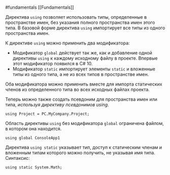 #fundamentals 
[[Fundamentals]]

Директива `using` позволяет использовать типы, определенные в пространстве имен, без указания полного пространства имен этого типа. В базовой форме директива `using` импортирует все типы из одного пространства имен.

К директиве `using` можно применить два модификатора:

- Модификатор `global` действует так же, как и добавление одной директивы `using` к каждому исходному файлу в проекте. Впервые этот модификатор появился в C# 10.
- Модификатор `static` импортирует элементы `static` и вложенные типы из одного типа, а не из всех типов в пространстве имен.

Оба модификатора можно применить вместе для импорта статических членов из определенного типа во всех исходных файлах проекта.

Теперь можно также создать псевдоним для пространства имен или типа, _используя директиву псевдонимов using_.

`using Project = PC.MyCompany.Project;`

Область директивы `using` без модификатора `global` ограничена файлом, в котором она находится.

`using global ConsoleApp1`

Директива `using static` указывает тип, доступ к статическим членам и вложенным типам которого можно получить, не указывая имя типа. Синтаксис:

`using static System.Math;`


